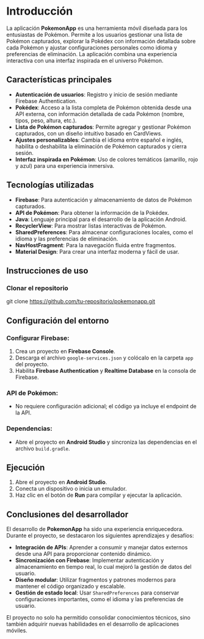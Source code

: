 # Introducción

La aplicación **PokemonApp** es una herramienta móvil diseñada para los entusiastas de Pokémon. Permite a los usuarios gestionar una lista de Pokémon capturados, explorar la Pokédex con información detallada sobre cada Pokémon y ajustar configuraciones personales como idioma y preferencias de eliminación. La aplicación combina una experiencia interactiva con una interfaz inspirada en el universo Pokémon.

## Características principales

- **Autenticación de usuarios**: Registro y inicio de sesión mediante Firebase Authentication.
- **Pokédex**: Acceso a la lista completa de Pokémon obtenida desde una API externa, con información detallada de cada Pokémon (nombre, tipos, peso, altura, etc.).
- **Lista de Pokémon capturados**: Permite agregar y gestionar Pokémon capturados, con un diseño intuitivo basado en CardViews.
- **Ajustes personalizables**: Cambia el idioma entre español e inglés, habilita o deshabilita la eliminación de Pokémon capturados y cierra sesión.
- **Interfaz inspirada en Pokémon**: Uso de colores temáticos (amarillo, rojo y azul) para una experiencia inmersiva.

## Tecnologías utilizadas

- **Firebase**: Para autenticación y almacenamiento de datos de Pokémon capturados.
- **API de Pokémon**: Para obtener la información de la Pokédex.
- **Java**: Lenguaje principal para el desarrollo de la aplicación Android.
- **RecyclerView**: Para mostrar listas interactivas de Pokémon.
- **SharedPreferences**: Para almacenar configuraciones locales, como el idioma y las preferencias de eliminación.
- **NavHostFragment**: Para la navegación fluida entre fragmentos.
- **Material Design**: Para crear una interfaz moderna y fácil de usar.

## Instrucciones de uso

### Clonar el repositorio

git clone https://github.com/tu-repositorio/pokemonapp.git

## Configuración del entorno

### Configurar Firebase:
1. Crea un proyecto en **Firebase Console**.
2. Descarga el archivo `google-services.json` y colócalo en la carpeta `app` del proyecto.
3. Habilita **Firebase Authentication** y **Realtime Database** en la consola de Firebase.

### API de Pokémon:
- No requiere configuración adicional; el código ya incluye el endpoint de la API.

### Dependencias:
- Abre el proyecto en **Android Studio** y sincroniza las dependencias en el archivo `build.gradle`.

## Ejecución

1. Abre el proyecto en **Android Studio**.
2. Conecta un dispositivo o inicia un emulador.
3. Haz clic en el botón de **Run** para compilar y ejecutar la aplicación.

## Conclusiones del desarrollador

El desarrollo de **PokemonApp** ha sido una experiencia enriquecedora. Durante el proyecto, se destacaron los siguientes aprendizajes y desafíos:

- **Integración de APIs**: Aprender a consumir y manejar datos externos desde una API para proporcionar contenido dinámico.
- **Sincronización con Firebase**: Implementar autenticación y almacenamiento en tiempo real, lo cual mejoró la gestión de datos del usuario.
- **Diseño modular**: Utilizar fragmentos y patrones modernos para mantener el código organizado y escalable.
- **Gestión de estado local**: Usar `SharedPreferences` para conservar configuraciones importantes, como el idioma y las preferencias de usuario.

El proyecto no solo ha permitido consolidar conocimientos técnicos, sino también adquirir nuevas habilidades en el desarrollo de aplicaciones móviles.
